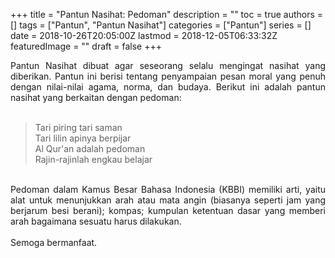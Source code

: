 +++
title = "Pantun Nasihat: Pedoman"
description = ""
toc = true
authors = []
tags = ["Pantun", "Pantun Nasihat"]
categories = ["Pantun"]
series = []
date = 2018-10-26T20:05:00Z
lastmod = 2018-12-05T06:33:32Z
featuredImage = ""
draft = false
+++

<div style="text-align: justify;">Pantun Nasihat dibuat agar seseorang selalu mengingat nasihat yang diberikan. Pantun ini berisi tentang penyampaian pesan moral yang penuh dengan nilai-nilai agama, norma, dan budaya. Berikut ini adalah pantun nasihat yang berkaitan dengan pedoman:<br /><br />
<blockquote class="tr_bq">Tari piring tari saman<br />Tari lilin apinya berpijar<br />Al Qur'an adalah pedoman<br />Rajin-rajinlah engkau belajar</blockquote><br />
Pedoman dalam Kamus Besar Bahasa Indonesia (KBBI) memiliki arti, yaitu alat untuk menunjukkan arah atau mata angin (biasanya seperti jam yang berjarum besi berani); kompas; kumpulan ketentuan dasar yang memberi arah bagaimana sesuatu harus dilakukan.<br /><br />
Semoga bermanfaat.</div>
